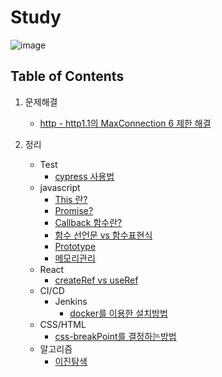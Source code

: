 # Study

![image](https://user-images.githubusercontent.com/43377349/220915515-5abc9718-a90e-4d67-a407-f10c79446809.png)

## Table of Contents

1. 문제해결

   - [http - http1.1의 MaxConnection 6 제한 해결](문제해결/http1.1의%20MaxConnection%206%20제한%20해결.md)

2. 정리
   - Test
     - [cypress 사용법](정리/test/cypress/E2E-Test-1.md)
   - javascript
     - [This 란?](정리/js/js-this란?.md)
     - [Promise?](정리/js/Promise.md)
     - [Callback 함수란?](정리/js/callback%20함수란?.md)
     - [함수 선언문 vs 함수표현식](정리/js/함수%20선언문%20vs%20함수표현식.md)
     - [Prototype](정리/js/Prototype.md)
     - [메모리관리](정리/js/메모리관리.md)
   - React
     - [createRef vs useRef](정리/react/createRef%20vs%20useRef.md)
   - CI/CD
     - Jenkins
       - [docker를 이용한 설치방법](정리/CICD/jenkins-1.md)
   - CSS/HTML
     - [css-breakPoint를 결정하는방법](정리/html-css/css-breakPoint를%20결정하는방법.md)
   - 알고리즘
     - [이진탐색](정리/algorithm/이진탐색.md)
